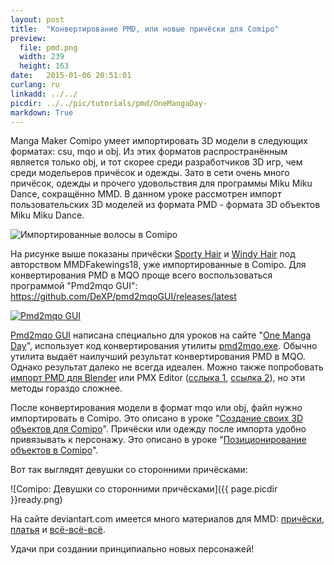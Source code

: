 ```yaml
---
layout: post
title:  "Конвертирование PMD, или новые причёски для Comipo"
preview: 
  file: pmd.png
  width: 239
  height: 163
date:   2015-01-06 20:51:01
curlang: ru
linkadd: ../../
picdir: ../../pic/tutorials/pmd/OneMangaDay-
markdown: True
---
```


Manga Maker Comipo умеет импортировать 3D модели в следующих форматах: csu, mqo и obj. Из этих форматов распространённым является только obj, и тот скорее среди разработчиков 3D игр, чем среди модельеров причёсок и одежды. Зато в сети очень много причёсок, одежды и прочего удовольствия для программы Miku Miku Dance, сокращённо MMD. В данном уроке рассмотрен импорт пользовательских 3D моделей из формата PMD - формата 3D объектов Miku Miku Dance.

<img src="{{ page.picdir }}Custom-Hair.png" alt="Импортированные волосы в Comipo" class="imgshad">

На рисунке выше показаны причёски <a href="http://mmdfakewings18.deviantart.com/art/MMD-Sporty-Hair-DL-213356416" target="_blank">Sporty Hair</a> и <a href="http://mmdfakewings18.deviantart.com/art/MMD-Windy-Hair-DL-199392092" target="_blank">Windy Hair</a> под авторством MMDFakewings18, уже импортированные в Comipo. Для конвертирования PMD в MQO проще всего воспользоваться программой "Pmd2mqo GUI": <a href="https://github.com/DeXP/pmd2mqoGUI/releases/latest" target="_blank">https://github.com/DeXP/pmd2mqoGUI/releases/latest</a>

<a href="https://github.com/DeXP/pmd2mqoGUI/releases/latest" target="_blank"><img src="{{ page.picdir }}pmd2mqoGUI.png" alt="Pmd2mqo GUI" class="imgshad"></a>

<a href="https://github.com/DeXP/pmd2mqoGUI/releases/latest" target="_blank">Pmd2mqo GUI</a> написана специально для уроков на сайте "<a href='{{ page.url }}' target='_blank'>One Manga Day</a>", использует код конвертирования утилиты <a href="https://onedrive.live.com/?cid=9DA0FA00AC5A8258&id=9DA0FA00AC5A8258!337" target="_blank">pmd2mqo.exe</a>. Обычно утилита выдаёт наилучший результат конвертирования PMD в MQO. Однако результат далеко не всегда идеален. Можно также попробовать <a href="https://pypi.python.org/pypi/pymeshio/" target="_blank">импорт PMD для Blender</a> или PMX&nbsp;Editor (<a href="http://eoscustom3d.deviantart.com/art/English-Pmx-Editor-470421452" target="_blank">сслыка 1</a>, <a href="http://ibozo.deviantart.com/art/PMDEditor-0139-and-0219-english-translation-375517501" target="_blank">ссылка 2</a>), но эти методы гораздо сложнее.

После конвертирования модели в формат mqo или obj, файл нужно импортировать в Comipo. Это описано в уроке "[Создание своих 3D объектов для Comipo](new-3d-objects-blender.html)". Причёски или одежду после импорта удобно привязывать к персонажу. Это описано в уроке "[Позиционирование объектов в Comipo](item-position.html)".

Вот так выглядят девушки со сторонними причёсками:

![Comipo: Девушки со сторонними причёсками]({{ page.picdir }}ready.png)

На сайте deviantart.com имеется много материалов для MMD: <a href="http://www.deviantart.com/browse/all/?q=MMD+Hair" target="_blank">причёски</a>, <a href="http://www.deviantart.com/browse/all/?q=MMD+Dress" target="_blank">платья</a> и <a href="http://www.deviantart.com/browse/all/?q=MMD" target="_blank">всё-всё-всё</a>.

Удачи при создании принципиально новых персонажей!
